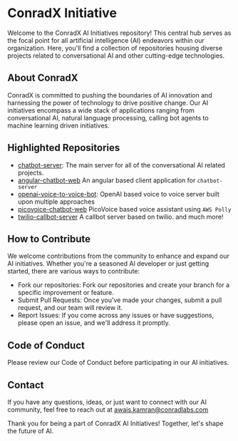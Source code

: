 # ConradX Initiative
Welcome to the ConradX AI Initiatives repository! This central hub serves as the focal point for all artificial intelligence (AI) endeavors within our organization. Here, you'll find a collection of repositories housing diverse projects related to conversational AI and other cutting-edge technologies.

## About ConradX 
ConradX is committed to pushing the boundaries of AI innovation and harnessing the power of technology to drive positive change. Our AI initiatives encompass a wide stack of applications ranging from conversational AI, natural language processing, calling bot agents to machine learning driven initiatives.

## Highlighted Repositories
- [chatbot-server](https://github.com/Conrad-X/chatbot-server): The main server for all of the conversational AI related projects.
- [angular-chatbot-web](https://github.com/Conrad-X/angular-chatbot-web) An angular based client application for `chatbot-server`
- [openai-voice-to-voice-bot](https://github.com/Conrad-X/openai-voice-to-voice-bot): OpenAI based voice to voice server built upon multiple approaches
- [picovoice-chatbot-web](https://github.com/Conrad-X/picovoice-chatbot-web) PicoVoice based voice assistant using `AWS Polly`
- [twilio-callbot-server](https://github.com/Conrad-X/twilio-callbot-server) A callbot server based on twilio.
and much more! 

## How to Contribute
We welcome contributions from the community to enhance and expand our AI initiatives. Whether you're a seasoned AI developer or just getting started, there are various ways to contribute:

- Fork our repositories: Fork our repositories and create your branch for a specific improvement or feature.
- Submit Pull Requests: Once you've made your changes, submit a pull request, and our team will review it.
- Report Issues: If you come across any issues or have suggestions, please open an issue, and we'll address it promptly.

## Code of Conduct
Please review our Code of Conduct before participating in our AI initiatives.

## Contact
If you have any questions, ideas, or just want to connect with our AI community, feel free to reach out at awais.kamran@conradlabs.com

Thank you for being a part of ConradX AI Initiatives! Together, let's shape the future of AI.
